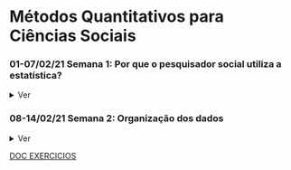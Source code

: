 # Métodos Quantitativos para Ciências Sociais

### 01-07/02/21 Semana 1: Por que o pesquisador social utiliza a estatística?
  <details>
    <summary>Ver</summary>
<h4> A Pesquisa Social</h4>
Hipóteses são ideias que cientistas sociais têm da natureza da realidade social, normalmente manifestada em uma afirmação sobre a relação de no mínimo duas variáveis: dependente (efeito presumido) e independente (causa presumida). Testar uma hipótese é necessário para garantir a veracidade das observações  características de fenômenos e comportamentos sociais, para além de opiniões tendenciosas e inválidas, em grande parte baseado em experiências pessoais. Algumas formas de coletar dados em pesquisas sociais são:
<ul>
<li> <b>Experimento</b> - Em um experimento você tem um grupo homogêneo que é parte submetido a uma variável independente enquanto a outra parte do grupo não é. Um exemplo de experimento, é analisar os efeitos do microcrédito em uma região por meio do grupo de controle (sem crédito) e de experimental (com crédito);</li>
<li> <b>Survey</b> - Em um Survey, não se tem controle e os  indivíduos não são atribuídos a grupos aleatoriamente. Em um survey é difícil atribuir causa e efeito, porém consegue-se investigar mais variáveis independentes. Uma survey seria conduzir um formulário sobre empreendimento em uma região e a partir dos seus resultados avaliar relações e tomar conclusões;</li>
<li> <b>Análise de Conteúdo</b> - Em uma análise de conteúdo o pesquisador procura objetivamente descrever o conteúdo de mensagens previamente elaboradas, por meio de unitarização e categorização. Um exemplo seria análise de comentários políticos em redes sociais, ou um outro exemplo, que foi realizado em 2001, é análise de publicação em uma revista sobre celebridades;</li>
<li> <b>Observação Participativa</b> - Em uma observação participativa, o pesquisador participa da vida cotidiana das pessoas sujeitas ao estudo Essa pesquisa pode ser realizada abertamente, ou de maneira disfarçada, sem que os indivíduos tenham consciência do processo, a fim de não se enviesar o comportamento dos participantes, observando, Ela pode ser conduzida observando, ouvindo ou interrogando pessoas. Espera-se a captação das significações e das experiências subjetivas dos participantes. Um bom exemplo seria as pesquisas de observação no campo religioso brasileiro, onde se obtém informações mais ricas acerca da cultura religiosa da comunidade;</li>
</ul>
  
<h4> Niveis de Dados</h4>
Os dados em uma pesquisa social desempenham pelo menos 3 funções importantes para os pesquisadores de acordo com seu nível de mensuração, pode-se:
<ul>
<li>Classificar ou categorizar no <b>nível nominal</b> de mensuração - onde se dispõem os casos em categorias, de forma a cada caso corresponder a uma categoria, e conta-se sua frequência de ocorrência, sem serem de forma algum classificado, disposto ou escalonado por sua qualidade. Um exemplo seria ser beneficiario do auxílio emergencial ou não;</li>
<li>Ordenar por postos no <b>nível ordinal</b> de mensuração - quando se quer ordenar seus casos, de forma a permitir a ordenação de categorias mas não a magnitude das diferenças. Um exemplo seria a ordenação de nível de intolerância;</li>
<li>Atribuir um escore no <b>nível intervalar</b> de mensuração - no intervalar além da ordenação há a magnitude da diferença entre as escalas, como por exemplo a idade ou grau de nível de intolerância;</li>
</ul>
  
<h4> Estátistica</h4>
As duas principais funções primordiais empregabilidade da estatística, é de <b>descrição</b> e <b>tomada de decisão.</b> Quanto a <b>descrição</b>, consiste em por meio de dispositivos estatísticos, como gráficos e distribuição de frequência, detectar e descrever padrões ou tendências, de forma que os dados quantitativos se tornem convenientes termos descritivos. Já a <b>tomada de decisão,</b> é quando usamos os dispositivos estatísticos, para além da descrição, tornar inferências de amostras e assim validar ou não suas hipóteses.
  </details>
  
### 08-14/02/21 Semana 2: Organização dos dados
  <details>
    <summary>Ver</summary>
  </details>
  
  
[DOC EXERCICIOS](https://docs.google.com/document/d/1U_d482gTjWEXyXpX_U_J7kgDzg9Rk21NnsbpjnP08Qs/edit?usp=sharing)
